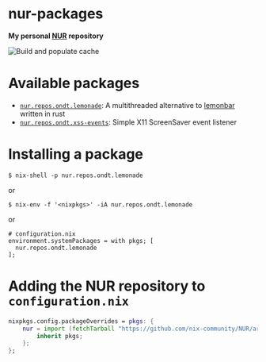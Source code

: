 # nur-packages

**My personal [NUR](https://github.com/nix-community/NUR) repository**

![Build and populate cache](https://github.com/ondt/nur-packages/workflows/Build%20and%20populate%20cache/badge.svg)

# Available packages
- [`nur.repos.ondt.lemonade`](https://github.com/Snowlabs/lemonade): A multithreaded alternative to [lemonbar](https://github.com/krypt-n/bar) written in rust
- [`nur.repos.ondt.xss-events`](https://github.com/ondt/xss-events): Simple X11 ScreenSaver event listener





# Installing a package
```console
$ nix-shell -p nur.repos.ondt.lemonade
```

or

```console
$ nix-env -f '<nixpkgs>' -iA nur.repos.ondt.lemonade
```

or

```console
# configuration.nix
environment.systemPackages = with pkgs; [
  nur.repos.ondt.lemonade
];
```

# Adding the NUR repository to `configuration.nix`
```nix
nixpkgs.config.packageOverrides = pkgs: {
    nur = import (fetchTarball "https://github.com/nix-community/NUR/archive/master.tar.gz") {
        inherit pkgs;
    };
};
```
